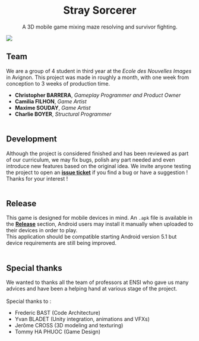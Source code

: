 <h1 align="center">Stray Sorcerer</h1>

<p align="center">A 3D mobile game mixing maze resolving and survivor fighting.</p>

![](https://github.com/Ecole-des-Nouvelles-Images/Mobile-Stray-Sorcerer/blob/main/Assets/UI/Title_Screen_Illustration.png)

## Team
We are a group of 4 student in third year at the *Ecole des Nouvelles Images* in Avignon.
This project was made in roughly a month, with one week from conception to 3 weeks of production time.
- **Christopher BARRERA**, *Gameplay Programmer and Product Owner*
- **Camilia FILHON**, *Game Artist*
- **Maxime SOUDAY**, *Game Artist*
- **Charlie BOYER**, *Structural Programmer*
<br><br>

## Development
Although the project is considered finished and has been reviewed as part of our curriculum, we may fix bugs, polish any part needed and even introduce new features based on the original idea.
We invite anyone testing the project to open an **[issue ticket](https://github.com/Ecole-des-Nouvelles-Images/Mobile-Stray-Sorcerer/issues/new/choose)** if you find a bug or have a suggestion !
Thanks for your interest !
<br><br>

## Release
This game is designed for mobile devices in mind. An `.apk` file is available in the **[Release](https://github.com/Ecole-des-Nouvelles-Images/Mobile-Stray-Sorcerer/releases)** section, Android users may install it manually when uploaded to their devices in order to play.<br>
This application should be compatible starting Android version 5.1 but device requirements are still being improved.
<br><br>

## Special thanks
We wanted to thanks all the team of professors at ENSI who gave us many advices and have been a helping hand at various stage of the project.<br>
<br>
Special thanks to :
- Frederic BAST (Code Architecture)
- Yvan BLADET (Unity integration, animations and VFXs)
- Jerôme CROSS (3D modeling and texturing)
- Tommy HA PHUOC (Game Design)

